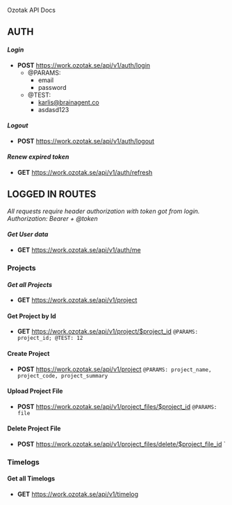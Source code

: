 

Ozotak API Docs

## AUTH

  

#### *Login*

* **POST** https://work.ozotak.se/api/v1/auth/login 
	* @PARAMS: 
		* email
		* password
	* @TEST:
		* karlis@brainagent.co 
		* asdasd123 

#### *Logout*

* **POST** https://work.ozotak.se/api/v1/auth/logout

#### *Renew expired token*

* **GET** https://work.ozotak.se/api/v1/auth/refresh

  

## LOGGED IN ROUTES

*All requests require header authorization with token got from login. Authorization: Bearer + @token*

#### *Get User data*

* **GET** https://work.ozotak.se/api/v1/auth/me

### Projects

  

#### *Get all Projects*

* **GET** https://work.ozotak.se/api/v1/project

#### Get Project by Id

* **GET** https://work.ozotak.se/api/v1/project/$project_id `@PARAMS: project_id; @TEST: 12`

#### Create Project

* **POST** https://work.ozotak.se/api/v1/project `@PARAMS: project_name, project_code, project_summary`

#### Upload Project File

* **POST** https://work.ozotak.se/api/v1/project_files/$project_id `@PARAMS: file`

#### Delete Project File

* **POST** https://work.ozotak.se/api/v1/project_files/delete/$project_file_id `

### Timelogs

  

#### Get all Timelogs

* **GET** https://work.ozotak.se/api/v1/timelog
<!--stackedit_data:
eyJoaXN0b3J5IjpbMTg4MzczNTE3XX0=
-->